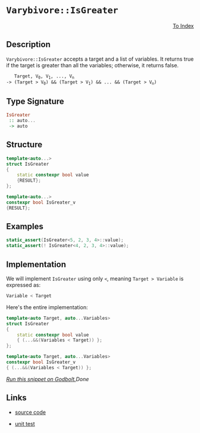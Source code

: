 <!-- Copyright 2024 Feng Mofan
SPDX-License-Identifier: Apache-2.0 -->

# `Varybivore::IsGreater`

<p style='text-align: right;'><a href="../../../facilities/metafunctions.md#varybivore-is-greater">To Index</a></p>

## Description

`Varybivore::IsGreater` accepts a target and a list of variables.
It returns true if the target is greater than all the variables;
otherwise, it returns false.

<pre><code>   Target, V<sub>0</sub>, V<sub>1</sub>, ..., V<sub>n</sub>
-> (Target &gt; V<sub>0</sub>) && (Target &gt; V<sub>1</sub>) && ... && (Target &gt; V<sub>n</sub>)</code></pre>

## Type Signature

```Haskell
IsGreater
 :: auto...
 -> auto
```

## Structure

```C++
template<auto...>
struct IsGreater
{
    static constexpr bool value
    {RESULT};
};

template<auto...>
constexpr bool IsGreater_v
{RESULT};
```

## Examples

```C++
static_assert(IsGreater<5, 2, 3, 4>::value);
static_assert(! IsGreater<4, 2, 3, 4>::value);
```

## Implementation

We will implement `IsGreater` using only `<`, meaning <code>Target > Variable</code> is expressed as:

```C++
Variable < Target
```

Here's the entire implementation:

```C++
template<auto Target, auto...Variables>
struct IsGreater
{
    static constexpr bool value
    { (...&&(Variables < Target)) };
};

template<auto Target, auto...Variables>
constexpr bool IsGreater_v
{ (...&&(Variables < Target)) };
```

[*Run this snippet on Godbolt.*](https://godbolt.org/#z:OYLghAFBqd5QCxAYwPYBMCmBRdBLAF1QCcAaPECAMzwBtMA7AQwFtMQByARg9KtQYEAysib0QXACx8BBAKoBnTAAUAHpwAMvAFYTStJg1DIApACYAQuYukl9ZATwDKjdAGFUtAK4sGISQDspK4AMngMmAByPgBGmMQgZlykAA6oCoRODB7evv5BaRmOAmER0SxxCUm2mPbFDEIETMQEOT5%2BgTV1WY3NBKVRsfGJyQpNLW15nWN9A%2BWVIwCUtqhexMjsHAD0AFR7%2BweHR/tbJhoAgrv7ANQAkiwp9GyCTPXXB6cXV8c/x5/nZ3OBEwDwMwJMAGY3EwvERrgAVZrATAEUjXGFEAB02IAas08EwYvQFJDsICxsQvA47goAOLETCveKAkwBKwXa6c64zRzIa5oBhjTCqFLEa4xVCea4ANzEXkwgK511ZFmuEGxmPMADZtRA8cQCUTMAplVCEUiUYtFsqAgARSHsgF2h0si7A0FMyHQ2Goc3EZGo9E%2BjX6w3E0mAgVCkViiVS250hlM4gAfWlLLZao12t1ocJxNNbj9AatNvtEMdgO%2Bv0O/2r12wqlYj0w7xOVZrf1d5x5eGQKaYCiULQgCfpjOBxC9AFY0WY0RC0ZJSSAQLLvJhFi6Lr3%2B4PhwQIGAwDTx8mvdJrvProvrsuIdhV%2Bv5VuKxxlrRONPeH4OFpSKgnBuNY1jcqs6ytuYEI8KQBCaO%2BywANYgNOkiYhoAAcZhmAAnDhXDTphGFcAEATSJ%2BHCSLwLASBoGikL%2B/6ARwvAKCA9FwX%2B76kHAsAwIgICrAQKSwuQlBoA8dDxJErCbKoGFagAtFqkjXMAyB8lImJmLwmD4EQBroHo/CCCIYjsFIMiCIoKjqFxpC6MkADuxBMCknA8B%2BX4/vBAGcAA8rCIkENcqBUNc8lKSpakadcWlmGqHiSfQYpQVwiy8JxWjLBASASSkUlkBQED5YVIDAFI840LQk5sRAMS%2BTE4TNAAnh5vBNcwxAtf5MTaJgDjtaQEnPAQ/kMLQbX2VgMReMA0K0LQbHcLwWAsIYwDiNNeAMg4eDSsavnCgNsKbDB4TAhR/60HgMSud1HhYL5BAGjRK2kAdxASkotoghtN1GPByxUAYwAKDieCYE5/kpIwQ0mcIojiJZCM2WovmOfoG0oCBlj6LdbGQMsqApPUy2KWM6CQrapiWNYZhMZ9hmHUTXQDfULgMO4njtHooThIMFTDMkhSZAIkx%2BCL6RiwwcxDAkoy1OzPTjK0PN5Ir3QCL0LRy0LCu2KrEt6DMusC/MwvLAo4EbBIXkcN%2BDG%2BcxEUKcpqnqZpaEJRAuCECQypmNBGWwUDywIIyWAJBASH%2BBCmI4RCZEaJIZiSFqdHTlqOH6JwVGkDR0GYlqXBahhOHEVqqEEYnWpO/ZzGsexodcTl/G5YJQWicVpUpTJbCcM0LDSgEilMPyBhGHFOGYlw6G6fpJB4EZyQI2ZyPSKjSjo/Zujzi5bntfbjuMbwzGBcJsKheFkXuxPG3T7P6GJagyXxIHEJmCHWXcR3vfxGJEqr8CopRQJPCq%2BF6LVVqpQBq9lOqtSGgg7qvV%2BqDXeiNRgY0JpTX/DNOaC0lpDTWv9TYeCdrKwOstf8x1kCnSGhdWovkbp3Vao9MhmVXpDU%2Bt9TAv11pGABqAVufBQbg0htDWGv4YJryRhZTesg0Z2X/HvLGgNaZWDxiwwmMcAKkyyOTSm1MNH00ZvEZmOirZKz2s4CArhjbJH5mUeWehRb1AcakaW9Q9YLE1srbWRt1aSzZjYhoqsfHC0Nn0Dxpt%2BjmxcelFYaxbaJIoifZ2nBXZRVUsgcBj854aDVH7AyH90qZTDqQCOTAo6UHtvnQuM8U4BGnDhUiEJU7p0kMkU%2BfkWK2Gbj/Nu8AO5CWCoA/%2BxB%2B6bCHtFFgChpR8mlFwGeYJjQEAXv7QyxlZDr3kVZeQ29lE6BAIuA%2B7kVrHx8g3AKXcQphQirM%2BZizlmYlWWMF%2Bb9UpBwhN/IGPE8rAMKuMwFoCFkpBSGmZZKY3kEBTKoFSfA6AwPqo1Zq3UkFop6n1dmQ1MGCHGpNXy%2BD5piCIe9EhgiOGkHwLtRwVCjqqBOsCBhggmH2RYfdFq7DnpcPejw9IfC/qCPCMI7KoimBgwhlDGGcN3qyPMhIBR1lDkYxOWo4wuMbDaPgMTfRAhlpbEpjjOmlgGZnyZsvFmui7D%2BL8HYrmHinGC18Z4ooWQPFuKyBEg2NrQk6zVrkYJvr6j%2Bu9SbQJgbw2zHifrO2SSIJxrSVcpimT4WqTmQsmULyYVFMXl84O5TW7h0jsMXRFF6mJBnhCCE05CJdLotWgIZd64pr6WxDiFTkKSGnAnEiAQ6IYUkPhLgWEzB1wohCZNZ9OCFuyvbHSLbp19MGcsT6GRnCSCAA%3D%3D)$Done$

## Links

- [source code](../../../../conceptrodon/varybivore/is_greater.hpp)

- [unit test](../../../../tests/unit/metafunctions/varybivore/is_greater.test.hpp)
